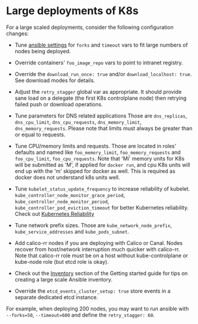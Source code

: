 Large deployments of K8s
========================

For a large scaled deployments, consider the following configuration changes:

* Tune [ansible settings](https://docs.ansible.com/ansible/intro_configuration.html)
  for `forks` and `timeout` vars to fit large numbers of nodes being deployed.

* Override containers' `foo_image_repo` vars to point to intranet registry.

* Override the ``download_run_once: true`` and/or ``download_localhost: true``.
  See download modes for details.

* Adjust the `retry_stagger` global var as appropriate. It should provide sane
  load on a delegate (the first K8s controlplane node) then retrying failed
  push or download operations.

* Tune parameters for DNS related applications
  Those are ``dns_replicas``, ``dns_cpu_limit``,
  ``dns_cpu_requests``, ``dns_memory_limit``, ``dns_memory_requests``.
  Please note that limits must always be greater than or equal to requests.

* Tune CPU/memory limits and requests. Those are located in roles' defaults
  and named like ``foo_memory_limit``, ``foo_memory_requests`` and
  ``foo_cpu_limit``, ``foo_cpu_requests``. Note that 'Mi' memory units for K8s
  will be submitted as 'M', if applied for ``docker run``, and cpu K8s units
  will end up with the 'm' skipped for docker as well. This is required as
  docker does not understand k8s units well.

* Tune ``kubelet_status_update_frequency`` to increase reliability of kubelet.
  ``kube_controller_node_monitor_grace_period``,
  ``kube_controller_node_monitor_period``,
  ``kube_controller_pod_eviction_timeout`` for better Kubernetes reliability.
  Check out [Kubernetes Reliability](kubernetes-reliability.md)

* Tune network prefix sizes. Those are ``kube_network_node_prefix``,
  ``kube_service_addresses`` and ``kube_pods_subnet``.

* Add calico-rr nodes if you are deploying with Calico or Canal. Nodes recover
  from host/network interruption much quicker with calico-rr. Note that
  calico-rr role must be on a host without kube-controlplane or kube-node role (but
  etcd role is okay).

* Check out the
  [Inventory](getting-started.md#building-your-own-inventory)
  section of the Getting started guide for tips on creating a large scale
  Ansible inventory.

* Override the ``etcd_events_cluster_setup: true`` store events in a separate
  dedicated etcd instance.

For example, when deploying 200 nodes, you may want to run ansible with
``--forks=50``, ``--timeout=600`` and define the ``retry_stagger: 60``.
